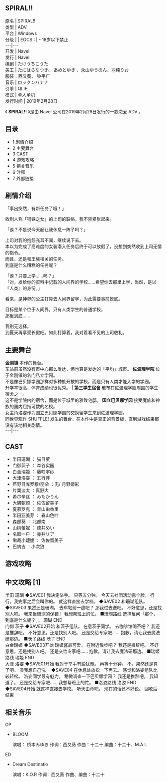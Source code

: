 SPIRAL!!  
---  
原名  |  SPIRAL!!   
类型  |  ADV   
平台  |  Windows   
分级  |  |  EOCS  :  |  \- 18岁以下禁止   
---|---  
开发  |  Navel   
发行  |  Navel   
编剧  |  たけうちこうた   
美工  |  たにはらなつき、  あめとゆき  、永山ゆうのん、羽纯りお   
服装：西又葵、  铃平广  
音乐  |  ロックンバナナ   
引擎  |  QLIE   
模式  |  单人单机   
发行时间  |  2019年2月28日   
  
《 **SPIRAL!!** 》是由  Navel  公司在2019年2月28日发行的一款恋爱  ADV  。

##  目录

  * 1  剧情介绍 
  * 2  主要舞台 
  * 3  CAST 
  * 4  游戏攻略 
  * 5  相关音乐 
  * 6  注释 
  * 7  外部链接 

##  剧情介绍

「事出突然，有新任务了哦！」  
  
收到人称「钢铁之女」的上司的联络，我不禁紧张起来。  
  
「诶？不是说今天起让我休息一阵子吗？」  
  
上司对我的抱怨充耳不闻，继续说下去。  
本以为完成了高难度的女装潜入任务后终于可以放假了，没想到突然收到上司无情的指令。  
而且，还是和王族相关的任务。  
到底是什么糟糕的任务呢？  
  
「诶？只要上学……吗？」  
「对，发给你的资料中记载的人间界的学校……希望你去那里上学，当然，是以『人类』的身份。」  
  
看来，是神界的公主打算去人间界留学，为此需要事前摸底。  
  
目标是某个位于人间界，只有人类学生的普通学校。  
那里到底……  
  
我别无选择。  
到夏天再享受长假吧。如此打算着，我对着看不见的上司敬礼。

##  主要舞台

**金刚镇** 本作的舞台。  
车站前虽然没有市中心那么发达，但也算是发达的「平均」城市。  **佐波理学院** 位于金刚镇的名门私立学园。  
不是像巴贝娜学园那样对多种族开放的学校，而是只有人类才能入学的学园。  
升学率很高，体育成绩也很优秀。  |  **第三学生宿舍** 散布在佐波理学园周围的学生宿舍之一。   
这不是学院内的宿舍，而是位于城里的雅致宅邸。  **国立巴贝娜学园** 接受魔族和神族的国内屈指可数的名校。  
女主角洛姿作为国立巴贝娜学园的交换留学生来到佐波理学园。  
同世界观作  SHUFFLE!  发生的舞台，在本作中是真正的背景板，直到游戏结束都没有该地相关剧情。  
---|---  
  
##  CAST

  * 半田珊瑚  ：  猫目萤 
  * 门御茨子  ：  森谷实园 
  * 白金瑞姬  ：  藤咲宇纱 
  * 大津洛姿  ：  五行荠 
  * 芦野目库罗穆/丽朵  ：无/  月野姬彩 
  * 片栗淡太  ：真野大 
  * 希尔辛丝  ：  みたかりん 
  * 大隅朝颜  ：  佐佐留美子 
  * 夏慕罗克  ：  青山由香里 
  * 半田亚美芽  ：  春山色叶 
  * 森部葵  ：  北都南 
  * 山桃蕾妮  ：  德井めい 
  * 名取一户  ：  赤井リア 
  * 啾哉小婕婕  ：  佐佐留美子 
  * 巴纳吉  ：小次狼 

##  游戏攻略

中文攻略  [1]  
---  
半田 珊瑚  ◆SAVE01  我决定举手。  只等五分钟。  今天去社团活动露个脸。  行行。我完事之后会叫你的。  就这样直接去学校。  ◆SAVE02
和珊瑚组队。  ◆SAVE03  果然还是珊瑚。  去车站前一趟吧？  那我过去送吧。  不好意思，还是找别人吧。  我来当珊瑚的保镖！  我想帮班上的忙。
■珊瑚路线  选择反问「那个，到底是什么呢？」。  珊瑚 END  
门御 茨子  ◆SAVE02开始  和茨子组队。  在意茨子同学。  去咖啡馆喝茶吧？  我还是推辞吧。  不好意思，还是找别人吧。  还是交给专家吧……
抱歉，请让我去魔法研那边。  ■茨子路线  茨子 END  
白金瑞姬  ◆SAVE03开始  瑞姬酱最可爱。  在附近散步吧？  我还是推辞吧。  不好意思，还是找别人吧。  还是交给专家吧……
抱歉，请让我去魔法研那边。  ■瑞姬路线  瑞姬 END  
大津 洛姿  ◆SAVE01开始  我对于举手有些犹豫。  再等十分钟。  不，果然还是算了吧。  澡我想自己洗。  ◆SAVE04
在休息处放松一下再去。  感觉和洛姿组队比较轻松。  洛姿同学最有魅力。  稍微调查一下巴贝娜学园？  我还是推辞吧。  我知道了。  还是交给专家吧……
我想帮班上的忙。  ■洛姿路线  洛姿 END  
◆SAVE04开始  就这样直接去学校。  听天由命吧。  现在的话还不好说。  回收后结束  
  
##  相关音乐

OP

  * BLOOM 

     演唱：  桥本みゆき 
     作词：西又葵 
     作曲：十二十 
     编曲：十二十、M.A.I. 

ED

  * Dream Destinatio 

     演唱：K.O.R 
     作词：西又葵 
     作曲、编曲：十二十 